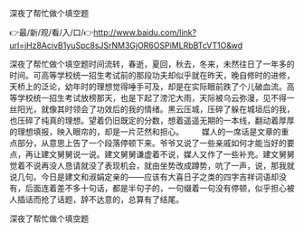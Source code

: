 深夜了帮忙做个填空题

👉最/新/观/看/入/口/👉http://www.baidu.com/link?url=jHz8AcivB1yuSpc8sJSrNM3GjOR6OSPiMLRbBTcVT1O&wd

深夜了帮忙做个填空题时间流转，春逝，夏回，秋去，冬来，未然往日了一年多的时间。可高等学校统一招生考试前的那段功夫却似乎就在昨天，晚自修时的进修，天桥上的泛论，幼年时的理想觉得唾手可及，却是在实际眼前跌了个儿破血流。高等学校统一招生考试放榜那天，也是下起了滂沱大雨，天际被乌云弥漫，见不得一丝阳光，就像其时领会了功效后的我的情绪。黑云压城，压碎了躲在城垣后的我，也压碎了纯真的理想。望着仍旧既定的分数，想着遥遥无期的一本线，翻动着厚厚的理想填报，映入眼帘的，却是一片茫然和担心。
　　媒人的一席话是文章的重点部分，从意思上告了一个段落停顿下来。爷爷又说了一些亲戚如何才能当好的要点，再让建文舅舅说一说。建文舅舅谦虚着不说，媒人又作了一些补充。建文舅舅觉着不说再没人恳请就没了表现机会，就由坐势改成蹲势，吭了一声，说，那我就说几句。今日是建文和淑娟定亲的——应该有大喜日子之类的四字吉祥词语却没有，后面连着差不多十句话，都是半句子的，一句缀着一句没有停顿，似乎担心被人插话而抢了话题，辞不达意的，总算有了结尾。


深夜了帮忙做个填空题
